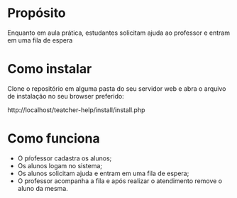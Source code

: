 # Propósito
Enquanto em aula prática, estudantes solicitam ajuda ao professor e entram em uma fila de espera

# Como instalar
Clone o repositório em alguma pasta do seu servidor web e abra o arquivo de instalação no seu browser preferido:

http://localhost/teatcher-help/install/install.php

# Como funciona

* O pŕofessor cadastra os alunos;
* Os alunos logam no sistema;
* Os alunos solicitam ajuda e entram em uma fila de espera;
* O professor acompanha a fila e após realizar o atendimento remove o aluno da mesma.
